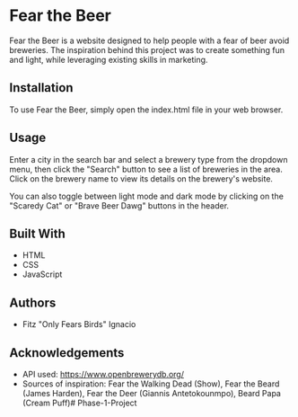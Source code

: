 # Fear the Beer

Fear the Beer is a website designed to help people with a fear of beer avoid breweries. The inspiration behind this project was to create something fun and light, while leveraging existing skills in marketing.

## Installation

To use Fear the Beer, simply open the index.html file in your web browser.

## Usage

Enter a city in the search bar and select a brewery type from the dropdown menu, then click the "Search" button to see a list of breweries in the area. Click on the brewery name to view its details on the brewery's website.

You can also toggle between light mode and dark mode by clicking on the "Scaredy Cat" or "Brave Beer Dawg" buttons in the header.

## Built With

- HTML
- CSS
- JavaScript

## Authors

- Fitz "Only Fears Birds" Ignacio

## Acknowledgements

- API used: https://www.openbrewerydb.org/
- Sources of inspiration: Fear the Walking Dead (Show), Fear the Beard (James Harden), Fear the Deer (Giannis Antetokounmpo), Beard Papa (Cream Puff)# Phase-1-Project
